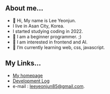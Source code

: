 ## About me...
- 👋 Hi, My name is Lee Yeonjun.  
- I live in Asan City, Korea.  
- I started studying coding in 2022.  
- 💞️ I am a beginner programmer. ;)  
- 👀 I am interested in frontend and AI.
- 🌱 I’m currently learning web, css, javascript.

## My Links...
- [My homepage](https://leeyeonjun85.github.io/home/)
- [Development Log](./mdpages/Development%20Log.md)
- e-mail : leeyeonjun85@gmail.com.

<!---
leeyeonjun85/leeyeonjun85 is a ✨ special ✨ repository because its `README.md` (this file) appears on your GitHub profile.
You can click the Preview link to take a look at your changes.
--->
